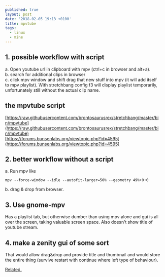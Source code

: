 ```yaml
---
published: true
layout: post
date: '2018-02-05 19:13 +0100'
title: mpvtube
tags:
  - linux
  - mine
---
```

## 1. possible workflow with script

a. Open youtube url in clipboard with mpv (ctrl+c in browser and alt+a).  
b. search for additional clips in browser  
c. click mpv window and shift drag that new stuff into mpv (it will add itself to mpv playlist). With stretchbang config f3 will display playlist temporarily, unfortunately still without the actual clip name.

## the mpvtube script

[https://raw.githubusercontent.com/brontosaurusrex/stretchbang/master/bin/mpvtube](https://raw.githubusercontent.com/brontosaurusrex/stretchbang/master/bin/mpvtube)  
[https://forums.bunsenlabs.org/viewtopic.php?id=4595](https://forums.bunsenlabs.org/viewtopic.php?id=4595)

## 2. better workflow without a script

a. Run mpv like

	mpv --force-window --idle --autofit-larger=50% --geometry 49%+0+0
    
b. drag & drop from browser.

## 3. Use gnome-mpv

Has a playlist tab, but otherwise dumber than using mpv alone and gui is all over the screen, taking valuable screen space. Also doesn't show title of youtube stream.

## 4. make a zenity gui of some sort

That would allow drag&drop and provide title and thumbnail and would store the entire thing (survive restart with continue where left type of behaviour).

[Related.](/2017/08/17/gnome-mpv-youtube-playlist-with-loudnorm-filter/)